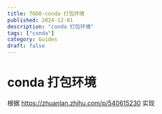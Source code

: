 ```yaml
---
title: TODO-conda 打包环境
published: 2024-12-01
description: "conda 打包环境"
tags: ["conda"]
category: Guides
draft: false
---
```


# conda 打包环境

根据 https://zhuanlan.zhihu.com/p/540615230 实现
